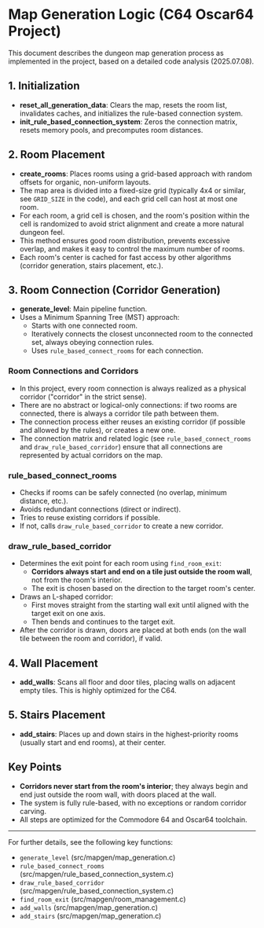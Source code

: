 # Map Generation Logic (C64 Oscar64 Project)

This document describes the dungeon map generation process as implemented in the project, based on a detailed code analysis (2025.07.08).

## 1. Initialization
- **reset_all_generation_data**: Clears the map, resets the room list, invalidates caches, and initializes the rule-based connection system.
- **init_rule_based_connection_system**: Zeros the connection matrix, resets memory pools, and precomputes room distances.


## 2. Room Placement

- **create_rooms**: Places rooms using a grid-based approach with random offsets for organic, non-uniform layouts.
- The map area is divided into a fixed-size grid (typically 4x4 or similar, see `GRID_SIZE` in the code), and each grid cell can host at most one room.
- For each room, a grid cell is chosen, and the room's position within the cell is randomized to avoid strict alignment and create a more natural dungeon feel.
- This method ensures good room distribution, prevents excessive overlap, and makes it easy to control the maximum number of rooms.
- Each room's center is cached for fast access by other algorithms (corridor generation, stairs placement, etc.).


## 3. Room Connection (Corridor Generation)

- **generate_level**: Main pipeline function.
- Uses a Minimum Spanning Tree (MST) approach:
  - Starts with one connected room.
  - Iteratively connects the closest unconnected room to the connected set, always obeying connection rules.
  - Uses `rule_based_connect_rooms` for each connection.

### Room Connections and Corridors

- In this project, every room connection is always realized as a physical corridor ("corridor" in the strict sense).
- There are no abstract or logical-only connections: if two rooms are connected, there is always a corridor tile path between them.
- The connection process either reuses an existing corridor (if possible and allowed by the rules), or creates a new one.
- The connection matrix and related logic (see `rule_based_connect_rooms` and `draw_rule_based_corridor`) ensure that all connections are represented by actual corridors on the map.

### rule_based_connect_rooms

- Checks if rooms can be safely connected (no overlap, minimum distance, etc.).
- Avoids redundant connections (direct or indirect).
- Tries to reuse existing corridors if possible.
- If not, calls `draw_rule_based_corridor` to create a new corridor.

### draw_rule_based_corridor

- Determines the exit point for each room using `find_room_exit`:
  - **Corridors always start and end on a tile just outside the room wall**, not from the room's interior.
  - The exit is chosen based on the direction to the target room's center.
- Draws an L-shaped corridor:
  - First moves straight from the starting wall exit until aligned with the target exit on one axis.
  - Then bends and continues to the target exit.
- After the corridor is drawn, doors are placed at both ends (on the wall tile between the room and corridor), if valid.

## 4. Wall Placement
- **add_walls**: Scans all floor and door tiles, placing walls on adjacent empty tiles. This is highly optimized for the C64.

## 5. Stairs Placement
- **add_stairs**: Places up and down stairs in the highest-priority rooms (usually start and end rooms), at their center.

## Key Points
- **Corridors never start from the room's interior**; they always begin and end just outside the room wall, with doors placed at the wall.
- The system is fully rule-based, with no exceptions or random corridor carving.
- All steps are optimized for the Commodore 64 and Oscar64 toolchain.

---

For further details, see the following key functions:
- `generate_level` (src/mapgen/map_generation.c)
- `rule_based_connect_rooms` (src/mapgen/rule_based_connection_system.c)
- `draw_rule_based_corridor` (src/mapgen/rule_based_connection_system.c)
- `find_room_exit` (src/mapgen/room_management.c)
- `add_walls` (src/mapgen/map_generation.c)
- `add_stairs` (src/mapgen/map_generation.c)
